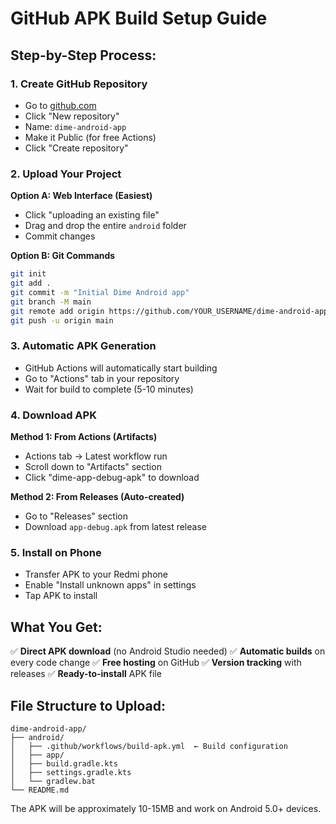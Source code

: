 # GitHub APK Build Setup Guide

## Step-by-Step Process:

### 1. Create GitHub Repository
- Go to [github.com](https://github.com)
- Click "New repository"
- Name: `dime-android-app`
- Make it Public (for free Actions)
- Click "Create repository"

### 2. Upload Your Project
**Option A: Web Interface (Easiest)**
- Click "uploading an existing file"
- Drag and drop the entire `android` folder
- Commit changes

**Option B: Git Commands**
```bash
git init
git add .
git commit -m "Initial Dime Android app"
git branch -M main
git remote add origin https://github.com/YOUR_USERNAME/dime-android-app.git
git push -u origin main
```

### 3. Automatic APK Generation
- GitHub Actions will automatically start building
- Go to "Actions" tab in your repository
- Wait for build to complete (5-10 minutes)

### 4. Download APK
**Method 1: From Actions (Artifacts)**
- Actions tab → Latest workflow run
- Scroll down to "Artifacts" section
- Click "dime-app-debug-apk" to download

**Method 2: From Releases (Auto-created)**
- Go to "Releases" section
- Download `app-debug.apk` from latest release

### 5. Install on Phone
- Transfer APK to your Redmi phone
- Enable "Install unknown apps" in settings
- Tap APK to install

## What You Get:
✅ **Direct APK download** (no Android Studio needed)
✅ **Automatic builds** on every code change
✅ **Free hosting** on GitHub
✅ **Version tracking** with releases
✅ **Ready-to-install** APK file

## File Structure to Upload:
```
dime-android-app/
├── android/
│   ├── .github/workflows/build-apk.yml  ← Build configuration
│   ├── app/
│   ├── build.gradle.kts
│   ├── settings.gradle.kts
│   └── gradlew.bat
└── README.md
```

The APK will be approximately 10-15MB and work on Android 5.0+ devices.
